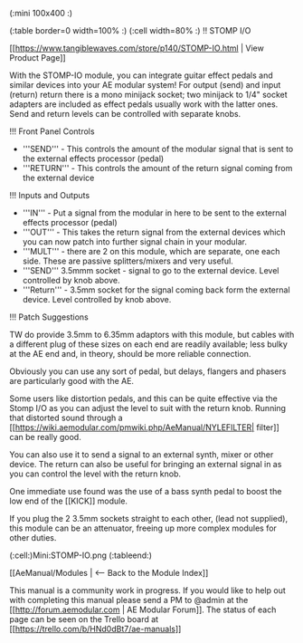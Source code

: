(:mini 100x400 :)

(:table border=0 width=100% :)
(:cell width=80% :) 
!! STOMP I/O

[[https://www.tangiblewaves.com/store/p140/STOMP-IO.html | View Product Page]]

With the STOMP-IO module, you can integrate guitar effect pedals and similar devices into your AE modular system! For output (send) and input (return) return there is a mono minijack socket; two minijack to 1/4" socket adapters are included as effect pedals usually work with the latter ones. Send and return levels can be controlled with separate knobs.

!!! Front Panel Controls
* '''SEND''' - This controls the amount of the modular signal that is sent to the external effects processor (pedal)
* '''RETURN''' - This controls the amount of the return signal coming from the external device

!!! Inputs and Outputs
* '''IN''' - Put a signal from the modular in here to be sent to the external effects processor (pedal)
* '''OUT''' - This takes the return signal from the external devices which you can now patch into further signal chain in your modular.
* '''MULT''' - there are 2 on this module, which are separate, one each side. These are passive splitters/mixers and very useful.
* '''SEND''' 3.5mmm socket - signal to go to the external device. Level controlled by knob above.
* '''Return''' - 3.5mm socket for the signal coming back form the external device. Level controlled by knob above.

!!! Patch Suggestions

TW do provide 3.5mm to 6.35mm adaptors with this module, but  cables with a different plug of these sizes on each end are readily available; less bulky at the AE end and, in theory, should be more reliable connection.

Obviously you can use any sort of pedal, but delays, flangers and phasers are particularly good with the AE.  

Some users like distortion pedals, and this can be quite effective via the Stomp I/O as you can adjust the level to suit with the return knob. Running that distorted sound through a [[https://wiki.aemodular.com/pmwiki.php/AeManual/NYLEFILTER| filter]] can be really good.

You can also use it to send a signal to an external synth, mixer or other device.  The return can also be useful for bringing an external signal in as you can control the level with the return knob.

One immediate use found was the use of a bass synth pedal to boost the low end of the [[KICK]] module.

If you plug the 2 3.5mm sockets straight to each other, (lead not supplied), this module can be an attenuator, freeing up more complex modules for other duties.

(:cell:)Mini:STOMP-IO.png
(:tableend:)

[[AeManual/Modules | <-- Back to the Module Index]]

This manual is a community work in progress. If you would like to help out with completing this manual please send a PM to @admin at the [[http://forum.aemodular.com | AE Modular Forum]].  The status of each page can be seen on the Trello board at [[https://trello.com/b/HNd0dBt7/ae-manuals]]